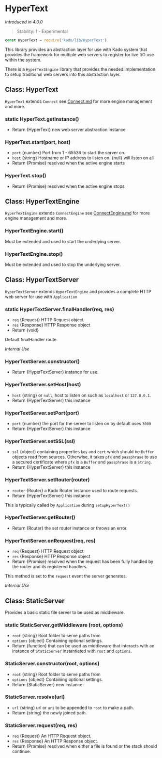 # HyperText
*Introduced in 4.0.0*
> Stability: 1 - Experimental
```js
const HyperText = require('kado/lib/HyperText')
```
This library provides an abstraction layer for use with Kado system that
provides the framework for multiple web servers to register for live I/O use
within the system.

There is a `HyperTextEngine` library that provides the needed implementation to
setup traditional web servers into this abstraction layer.

## Class: HyperText
`HyperText` extends `Connect` see [Connect.md](./Connect.md) for more engine
management and more.

### static HyperText.getInstance()
* Return {HyperText} new web server abstraction instance

### HyperText.start(port, host)
* `port` {number} Port from 1 - 65536 to start the server on.
* `host` {string} Hostname or IP address to listen on. {null} will listen on all
* Return {Promise} resolved when the active engine starts

### HyperText.stop()
* Return {Promise} resolved when the active engine stops

## Class: HyperTextEngine
`HyperTextEngine` extends `ConnectEngine` see
[ConnectEngine.md](./ConnectEngine.md) for more engine management and more.

### HyperTextEngine.start()
Must be extended and used to start the underlying server.

### HyperTextEngine.stop()
Must be extended and used to stop the underlying server.

## Class: HyperTextServer
`HyperTextServer` extends `HyperTextEngine` and provides a complete
HTTP web server for use with `Application`

### static HyperTextServer.finalHandler(req, res)
* `req` {Request} HTTP Request object
* `res` {Response} HTTP Response object
* Return {void}

Default finalHandler route.

*Internal Use*

### HyperTextServer.constructor()
* Return {HyperTextServer} instance for use.

### HyperTextServer.setHost(host)
* `host` {string} or `null`, host to listen on such as `localhost` or
`127.0.0.1`.
* Return {HyperTextServer} this instance

### HyperTextServer.setPort(port)
* `port` {number} the port for the server to listen on by default uses `3000`
* Return {HyperTextServer} this instance

### HyperTextServer.setSSL(ssl)
* `ssl` {object} containing properties `key` and `cert` which should be `Buffer`
objects read from sources. Otherwise, it takes `pfx` and `passphrase` to use a
secured certificate where `pfx` is a `Buffer` and `passphrase` is a `String`.
* Return {HyperTextServer} this instance

### HyperTextServer.setRouter(router)
* `router` {Router} a Kado Router instance used to route requests.
* Return {HyperTextServer} this instance

This is typically called by `Application` during `setupHyperText()`

### HyperTextServer.getRouter()
* Return {Router} the set router instance or throws an error.

### HyperTextServer.onRequest(req, res)
* `req` {Request} HTTP Request object
* `res` {Response} HTTP Response object
* Return {Promise} resolved when the request has been fully handled by the
router and its registered handlers.

This method is set to the `request` event the server generates.

*Internal Use*

## Class: StaticServer

Provides a basic static file server to be used as middleware.

### static StaticServer.getMiddleware (root, options)
* `root` {string} Root folder to serve paths from
* `options` {object} Containing optional settings.
* Return {function} that can be used as middleware that interacts with
an instance of `StaticServer` instantiated with `root` and `options`.

### StaticServer.constructor(root, options)
* `root` {string} Root folder to serve paths from
* `options` {object} Containing optional settings.
* Return {StaticServer} new instance

### StaticServer.resolve(url)
* `url` {string} url or `uri` to be appended to `root` to make a path.
* Return {string} the newly joined path.

### StaticServer.request(req, res)
* `req` {Request} An HTTP Request object.
* `res` {Response} An HTTP Response object.
* Return {Promise} resolved when either a file is found or the stack should
continue.
